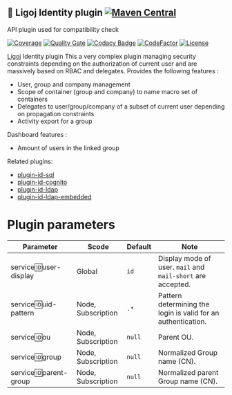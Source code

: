 ## :link: Ligoj Identity plugin [![Maven Central](https://maven-badges.herokuapp.com/maven-central/org.ligoj.plugin/plugin-id/badge.svg)](https://maven-badges.herokuapp.com/maven-central/org.ligoj.plugin/plugin-id)

API plugin used for compatibility check

[![Coverage](https://sonarcloud.io/api/project_badges/measure?project=org.ligoj.plugin%3Aplugin-id&metric=coverage)](https://sonarcloud.io/dashboard?id=org.ligoj.plugin%3Aplugin-id)
[![Quality Gate](https://sonarcloud.io/api/project_badges/measure?metric=alert_status&project=org.ligoj.plugin:plugin-id)](https://sonarcloud.io/dashboard/index/org.ligoj.plugin:plugin-id)
[![Codacy Badge](https://api.codacy.com/project/badge/Grade/abf810c094e44c0691f71174c707d6ed)](https://www.codacy.com/gh/ligoj/plugin-id?utm_source=github.com&amp;utm_medium=referral&amp;utm_content=ligoj/plugin-id&amp;utm_campaign=Badge_Grade)
[![CodeFactor](https://www.codefactor.io/repository/github/ligoj/plugin-id/badge)](https://www.codefactor.io/repository/github/ligoj/plugin-id)
[![License](http://img.shields.io/:license-mit-blue.svg)](http://fabdouglas.mit-license.org/)

[Ligoj](https://github.com/ligoj/ligoj) Identity plugin
This a very complex plugin managing security constraints depending on the authorization of current user and are
massively based on RBAC and delegates.
Provides the following features :

- User, group and company management
- Scope of container (group and company) to name macro set of containers
- Delegates to user/group/company of a subset of current user depending on propagation constraints
- Activity export for a group

Dashboard features :

- Amount of users in the linked group

Related plugins:

- [plugin-id-sql](https://github.com/ligoj/plugin-id-sql)
- [plugin-id-cognito](https://github.com/ligoj/plugin-id-cognito)
- [plugin-id-ldap](https://github.com/ligoj/plugin-id-ldap)
- [plugin-id-ldap-embedded](https://github.com/ligoj/plugin-id-ldap-embedded)

# Plugin parameters

| Parameter               | Scode              | Default | Note                                                          |                     
|-------------------------|--------------------|---------|---------------------------------------------------------------|
| service:id:user-display | Global             | `id`    | Display mode of user. `mail` and `mail-short` are accepted.   |
| service:id:uid-pattern  | Node, Subscription | `.*`    | Pattern determining the login is valid for an authentication. |
| service:id:ou           | Node, Subscription | `null`  | Parent OU.                                                    |
| service:id:group        | Node, Subscription | `null`  | Normalized Group name (CN).                                   |
| service:id:parent-group | Node, Subscription | `null`  | Normalized parent Group name (CN).                            |
